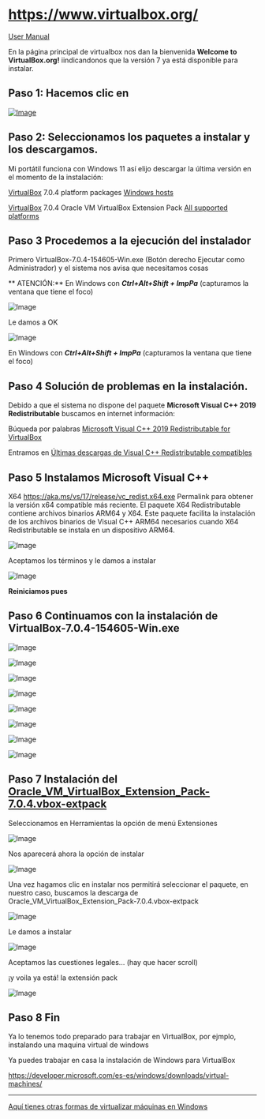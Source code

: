 # https://www.virtualbox.org/


[User Manual](https://download.virtualbox.org/virtualbox/7.0.4/UserManual.pdf)

En la página principal de virtualbox nos dan la bienvenida **Welcome to VirtualBox.org!** iindicandonos que la versión 7 ya está disponible para instalar. 


## Paso 1: Hacemos clic en 

[![Image](https://user-images.githubusercontent.com/15022199/203301429-2c177250-e24f-467e-8947-35c7a2683e19.png)](https://www.virtualbox.org/wiki/Downloads)

## Paso 2: Seleccionamos los paquetes a instalar y los descargamos.

Mi portátil funciona con Windows 11 así elijo descargar la última versión en el momento de la instalación:

[VirtualBox](https://www.virtualbox.org/wiki/VirtualBox) 7.0.4 platform packages
[ Windows hosts](https://download.virtualbox.org/virtualbox/7.0.4/VirtualBox-7.0.4-154605-Win.exe)

[VirtualBox](https://www.virtualbox.org/wiki/VirtualBox) 7.0.4 Oracle VM VirtualBox Extension Pack
[ All supported platforms](https://download.virtualbox.org/virtualbox/7.0.4/Oracle_VM_VirtualBox_Extension_Pack-7.0.4.vbox-extpack)

## Paso 3 Procedemos a la ejecución del instalador 

Primero VirtualBox-7.0.4-154605-Win.exe (Botón derecho Ejecutar como Administrador) y el sistema nos avisa que necesitamos cosas

** ATENCIÓN:**  En Windows con **_Ctrl+Alt+Shift + ImpPa_** (capturamos la ventana que tiene el foco)

![Image](https://user-images.githubusercontent.com/15022199/203303197-d97ee434-0197-4f5f-a201-7df6085abdaf.png)

Le damos a OK

![Image](https://user-images.githubusercontent.com/15022199/203303860-e96c8cd8-d78a-4c2e-9282-cabe9765cd3b.png)



En Windows con **_Ctrl+Alt+Shift + ImpPa_** (capturamos la ventana que tiene el foco)



## Paso 4 Solución de problemas en la instalación.

Debido a que el sistema no dispone del paquete **Microsoft Visual C++  2019 Redistributable** buscamos en internet información:

Búqueda por palabras [Microsoft Visual C++  2019 Redistributable for VirtualBox](https://www.google.es/search?q=Microsoft+Visual+C%2B%2B++2019+Redistributable+for+VirtualBox&ei=s7d8Y-mIBKqgkdUPquOY0AY&ved=0ahUKEwiprqDQ3MH7AhUqUKQEHaoxBmoQ4dUDCA8&uact=5&oq=Microsoft+Visual+C%2B%2B++2019+Redistributable+for+VirtualBox&gs_lcp=Cgxnd3Mtd2l6LXNlcnAQAzIFCAAQogQyBQgAEKIESgQIQRgASgUIQBIBMUoECEYYAFAAWABgzgJoAHAAeACAAYUBiAGFAZIBAzAuMZgBAKABAcABAQ&sclient=gws-wiz-serp)

Entramos en [Últimas descargas de Visual C++ Redistributable compatibles](https://learn.microsoft.com/es-es/cpp/windows/latest-supported-vc-redist?view=msvc-170)

## Paso 5 Instalamos Microsoft Visual C++

X64	https://aka.ms/vs/17/release/vc_redist.x64.exe	Permalink para obtener la versión x64 compatible más reciente. El paquete X64 Redistributable contiene archivos binarios ARM64 y X64. Este paquete facilita la instalación de los archivos binarios de Visual C++ ARM64 necesarios cuando X64 Redistributable se instala en un dispositivo ARM64.



![Image](https://user-images.githubusercontent.com/15022199/203308806-897cf2f6-f839-4f07-ab78-bc9a83651d26.png)

Aceptamos los términos y le damos a instalar

![Image](https://user-images.githubusercontent.com/15022199/203309370-fbff4c88-d14b-4fc3-b696-a81119e1ab07.png)

**Reiniciamos pues**

## Paso 6 Continuamos con la instalación de VirtualBox-7.0.4-154605-Win.exe 



![Image](https://user-images.githubusercontent.com/15022199/203310836-8c5e42a0-ae2a-4dc0-aeca-115125d50e7a.png)



![Image](https://user-images.githubusercontent.com/15022199/203310932-f74d0a0d-b9b9-4d84-8451-9d454630b626.png)




![Image](https://user-images.githubusercontent.com/15022199/203310972-02512cf3-822b-4c35-8208-59b1be27cdd4.png)




![Image](https://user-images.githubusercontent.com/15022199/203311030-0478187e-f4e0-4d93-aadd-3c16d49097d2.png)



![Image](https://user-images.githubusercontent.com/15022199/203311121-2dcdbfad-8460-46a5-b4e2-446b2e43635f.png)



![Image](https://user-images.githubusercontent.com/15022199/203311223-2c5732b9-2a99-4d38-8e45-0ef6899cbef3.png)



![Image](https://user-images.githubusercontent.com/15022199/203311319-bc99fdbb-7ee1-4ec3-bd65-cc87bf53e88f.png)



![Image](https://user-images.githubusercontent.com/15022199/203311415-42204613-f6f8-4d71-8a75-db6135c44802.png)


## Paso 7 Instalación del [Oracle_VM_VirtualBox_Extension_Pack-7.0.4.vbox-extpack](https://download.virtualbox.org/virtualbox/7.0.4/Oracle_VM_VirtualBox_Extension_Pack-7.0.4.vbox-extpack)

Seleccionamos en Herramientas la opción de menú Extensiones


![Image](https://user-images.githubusercontent.com/15022199/203312017-04e0576b-f322-4c03-a000-af8495d77ad5.png)

Nos aparecerá ahora la opción de instalar

![Image](https://user-images.githubusercontent.com/15022199/203312244-9c00213c-35cd-4fc2-be69-65d0d8ea98c2.png)


Una vez hagamos clic en instalar nos permitirá seleccionar el paquete, en nuestro caso, buscamos la descarga de Oracle_VM_VirtualBox_Extension_Pack-7.0.4.vbox-extpack



![Image](https://user-images.githubusercontent.com/15022199/203312692-07251e8a-7e53-4666-a7e0-2f1c2fb8b6c0.png)

Le damos a instalar



![Image](https://user-images.githubusercontent.com/15022199/203312864-00da1689-548a-401b-bc23-20c4ce480e25.png)

Aceptamos las cuestiones legales... (hay que hacer scroll)

¡y voila ya está! la extensión pack


![Image](https://user-images.githubusercontent.com/15022199/203313104-10d5459c-55bf-45ab-b7bb-439a99878dbf.png)


## Paso 8 Fin

Ya lo tenemos todo preparado para trabajar en VirtualBox, por ejmplo, instalando una maquina virtual de windows

Ya puedes trabajar en casa la instalación de Windows para VirtualBox

https://developer.microsoft.com/es-es/windows/downloads/virtual-machines/


---


[Aquí tienes otras formas de virtualizar máquinas en Windows](https://learn.microsoft.com/es-es/virtualization/)







